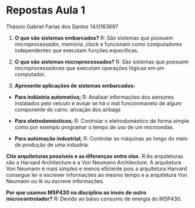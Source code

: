 # Repostas Aula 1
Thássio Gabriel Farias dos Santos  14/0163697

1. **O que são sistemas embarcados?**
  R: São sistemas que possuem microprocessador, memória ,clock e funcionam como computadores independentes que executam funções especificas.

2. **O que são sistemas microprocessados?**
  R: São sistemas que possuem microprocessadores que executam operações lógicas em um computador.

3. **Apresente aplicações de sistemas embarcados:**

- **Para indústria automotiva;**
  R: Analisar informações dos sensores instalados pelo veículo e avisar se há o mal funcionmaneto de algum
  componente do carro. ativação dos airbags
  
- **Para eletrodomésticos;**
  R: Controlar o eletrodoméstico de forma simple como por exemplo programar o tempo de uso de um microondas.

- **Para automação industrial;**
  R: Controlar as máquinas ao longo do meio de produção de uma industria.

**Cite arquiteturas possíveis e as diferenças entre elas.**
  R:As arquiteturas são a Harvard Architecture e a Von Neumann Architecture. A arquitetura Von Neumann é mais simples e menos eficiente pois a arquitetura Harvard consegue ler e escrever informações ao mesmo tempo e a arquitetura Von Neumann ou lê ou escreve informações.

**Por que usamos MSP430 na disciplina ao invés de outro microcontrolador?**
  R: Devido ao baixo consumo de energia do MSP430.
